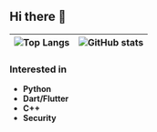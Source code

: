 ## Hi there 👋

| ![Top Langs](https://github-readme-stats-henna-three-78.vercel.app/api/top-langs/?username=bookworm-coding&layout=donut&theme=dark&hide=Makefile,Roff&size_weight=0.5&count_weight=0.5) | ![GitHub stats](https://github-readme-stats-henna-three-78.vercel.app/api?username=bookworm-coding&show_icons=true&theme=dark) |
| ------------- | ------------- |

### Interested in
- **Python**
- **Dart/Flutter**
- **C++**
- **Security**
